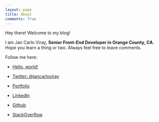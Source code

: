 ```yaml
---
layout: page
title: About
comments: True
---
```


<p class="message">Hey there! Welcome to my blog!</p>

I am Jan Carlo Viray, **Senior Front-End Developer in Orange County, CA**. Hope you learn a thing or two. Always feel free to leave comments.

Follow me here:

* <a href="http://twitter.com/jancarloviray" target="_blank">Hello, world!</a>

* [Twitter: @jancarloviray](http://twitter.com/jancarloviray)
* [Portfolio](http://jcviray.com)
* [LinkedIn](http://www.linkedin.com/in/jancarloviray)
* [Github](https://github.com/jancarloviray)
* [StackOverflow](http://stackoverflow.com/users/985895/jan-carlo-viray)
